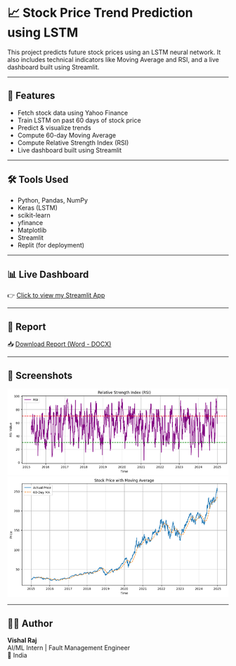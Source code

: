 # 📈 Stock Price Trend Prediction using LSTM

This project predicts future stock prices using an LSTM neural network. It also includes technical indicators like Moving Average and RSI, and a live dashboard built using Streamlit.

---

## 🚀 Features

- Fetch stock data using Yahoo Finance
- Train LSTM on past 60 days of stock price
- Predict & visualize trends
- Compute 60-day Moving Average
- Compute Relative Strength Index (RSI)
- Live dashboard built using Streamlit

---

## 🛠 Tools Used

- Python, Pandas, NumPy
- Keras (LSTM)
- scikit-learn
- yfinance
- Matplotlib
- Streamlit
- Replit (for deployment)

---

## 📊 Live Dashboard

👉 [Click to view my Streamlit App](https://ddea86b5-580a-45c7-954f-24cf0a5d3cb7-00-1luhvlh2qhle9.pike.replit.dev/)

---

## 📄 Report

📥 [Download Report (Word - DOCX)](https://github.com/vishal-raj-k/stock-price-trend-prediction/blob/main/Stock_Trend_Prediction_Report_VishalRaj.docx)


---

## 📸 Screenshots

![RSI](https://github.com/vishal-raj-k/stock-price-trend-prediction/blob/main/screenshots/Relative%20Strength%20Index.png)
![MA](https://github.com/vishal-raj-k/stock-price-trend-prediction/blob/main/screenshots/Moving%20Average.png)

---

## 🙋‍♂️ Author

**Vishal Raj**  
AI/ML Intern | Fault Management Engineer  
📍 India

